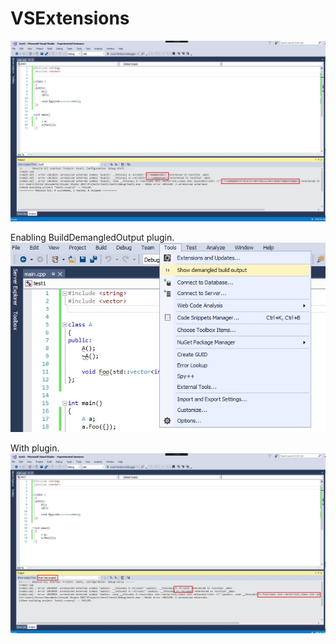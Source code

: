 # VSExtensions

![Build output](https://github.com/vukis/VSExtensions/blob/master/BuildDemangledOutput/BuildOutput.jpg)

Enabling BuildDemangledOutput plugin.
![Build output](https://github.com/vukis/VSExtensions/blob/master/BuildDemangledOutput/EnablingPlugin.jpg)

With plugin.
![Demangled build output](https://github.com/vukis/VSExtensions/blob/master/BuildDemangledOutput/DemangledBuildOutput.jpg)
